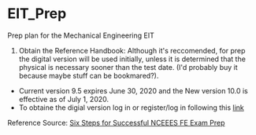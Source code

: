 # EIT_Prep
Prep plan for the Mechanical Engineering EIT

1. Obtain the Reference Handbook: Although it's reccomended, for prep the digital version will be used initially, unless it is determined that the physical is necessary sooner than the test date. (I'd probably buy it because maybe stuff can be bookmared?).
- Current version 9.5 expires June 30, 2020 and the New version 10.0 is effective as of July 1, 2020.
- To obtaine the digial version log in or register/log in following this <a href="https://account.ncees.org/login" target="_blank">link</a>

Reference Source: <a href="https://ppi2pass.com/fe-exam/resources/make-your-fe-exam-review-successful" target="_blank">Six Steps for Successful NCEEES FE Exam Prep</a>
